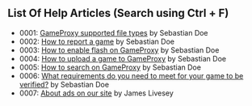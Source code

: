 ## List Of Help Articles (Search using Ctrl + F)
* 0001: [GameProxy supported file types](/help/index.html?article=0001-supportedFileTypes) by Sebastian Doe
* 0002: [How to report a game](/help/index.html?article=0002-howToReportAGame) by Sebastian Doe
* 0003: [How to enable flash on GameProxy](/help/index.html?article=0003-howToEnableFlashOnGameProxy) by Sebastian Doe
* 0004: [How to upload a game to GameProxy](/help/index.html?article=0004-howToUploadAGameToGameProxy) by Sebastian Doe
* 0005: [How to search on GameProxy](/help/index.html?article=0005-howToSearchOnGameProxy) by Sebastian Doe
* 0006: [What requirements do you need to meet for your game to be verified?](/help/index.html?article=0006-verificationRequirements) by Sebastian Doe
* 0007: [About ads on our site](/help/index.html?article=0007-aboutAds) by James Livesey